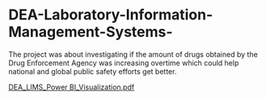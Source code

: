 # DEA-Laboratory-Information-Management-Systems-
The project was about investigating if the amount of drugs obtained by the Drug Enforcement Agency was increasing overtime which could help national and global public safety efforts get better.

[DEA_LIMS_Power BI_Visualization.pdf](https://github.com/shjepz/DEA-Laboratory-Information-Management-Systems-/files/15281246/DEA_LIMS_Power.BI_Visualization.pdf)
